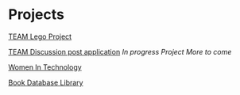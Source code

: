 # Projects
[TEAM Lego Project](https://github.com/rubyg-2/Projects/tree/main/TEAM%20Lego%20Project)

[TEAM Discussion post application](https://github.com/rubyg-2/Projects/tree/main/CSE%20360%20Discussion%20Post%20Team%20Project) *In progress Project More to come*

[Women In Technology](https://github.com/rubyg-2/Women-In-Tech/tree/main)

[Book Database Library](https://github.com/rubyg-2/Projects/tree/main/Book%20Library)
